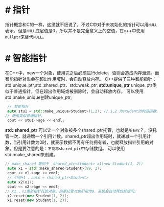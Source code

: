 # # 指针
指针概念和C的一样，这里就不细说了，不过C中对于未初始化的指针可以用`NULL`表示，但是`NULL`底层值是0，所以并不是完全意义上的空值，在c++中使用`nullptr`来替代`NULL`。
# # 智能指针
在C++中，new一个对象，使用完之后必须进行delete，否则会造成内存泄漏。而智能指针对象会在超出作用域时，会自动释放内存。
C++提供了三种智能指针：std:unique_ptr,std::shared_ptr、std::weak_ptr.
**std:unique_ptr**
unique_ptr类似于普通指针，但在超出作用域或被删除时，会自动释放内存。
可以使用std::make_unique创建unique_ptr;
```c++
 // 智能指针
 auto stu1 = std::make_unique<Student>(1,2); // 1,2 为student的构造函数。
// 使用类似普通指针。
 cout << stu1->age << endl;
```
**std::shared_ptr**
可以让一个对象被多个shared_ptr托管，也就是`所有权`？，没托管一次，就递增一个引用计数。shared_ptr超出作用域时，就递减一个引用计数，当引用计数为0时，就表示数据不再有任何拥有者，也就释放指针引用的对象。但是要注意的是：`不能再shared_ptr`中存储数组。
可以使用std::make_shared来创建。
```c++
// make_shared 等同于  shared_ptr<Student> x1(new Student(1, 2))
 auto x1 = std::make_shared<Student>(99, 2);
 cout << x1->age << endl;
 // 引用+1 。auto = shared_ptr<Student>
 auto x2(x1);
 cout << x2->age << endl;
// x1,、x2重新指针托管对象，则原托管对象引用为0，系统会自动释放其空间。
 x2.reset(new Student(1, 2));
 x1.reset(new Student(1, 2));
```